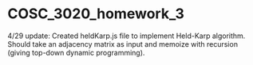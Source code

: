 # COSC_3020_homework_3

4/29 update: Created heldKarp.js file to implement Held-Karp algorithm.
Should take an adjacency matrix as input and memoize with recursion (giving 
top-down dynamic programming).
